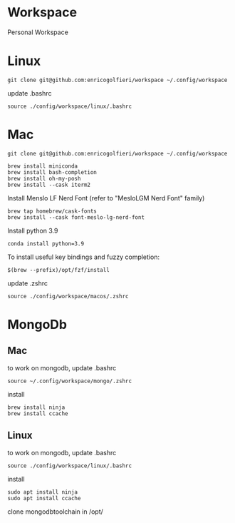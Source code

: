 # Workspace
Personal Workspace

# Linux 
`
git clone git@github.com:enricogolfieri/workspace ~/.config/workspace 
`

update .bashrc

`
source ./config/workspace/linux/.bashrc
`

# Mac 

```
git clone git@github.com:enricogolfieri/workspace ~/.config/workspace 
```

```
brew install miniconda
brew install bash-completion
brew install oh-my-posh
brew install --cask iterm2
```

Install Menslo LF Nerd Font (refer to "MesloLGM Nerd Font" family)
```
brew tap homebrew/cask-fonts
brew install --cask font-meslo-lg-nerd-font
```

Install python 3.9
```
conda install python=3.9 
```


To install useful key bindings and fuzzy completion:

```
$(brew --prefix)/opt/fzf/install
```

update .zshrc

```
source ./config/workspace/macos/.zshrc
```

# MongoDb 

## Mac
to work on mongodb, update .bashrc 

```
source ~/.config/workspace/mongo/.zshrc
```

install 

```
brew install ninja 
brew install ccache
```

## Linux 

to work on mongodb, update .bashrc 

```
source ./config/workspace/linux/.bashrc
```

install 

```
sudo apt install ninja 
sudo apt install ccache 
```

clone mongodbtoolchain in /opt/


